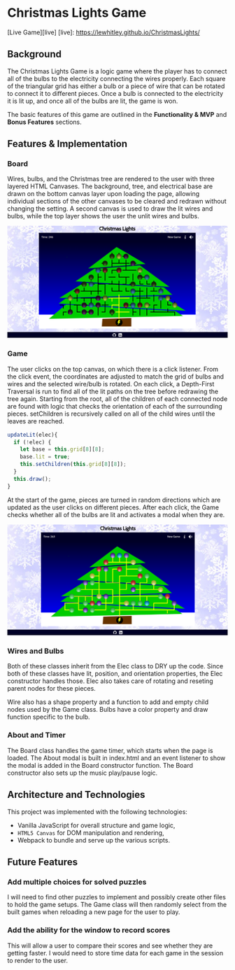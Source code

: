 # Christmas Lights Game

[Live Game][live]
[live]: https://lewhitley.github.io/ChristmasLights/

## Background

The Christmas Lights Game is a logic game where the player has to connect all of the bulbs to the electricity connecting the wires properly. Each square of the triangular grid has either a bulb or a piece of wire that can be rotated to connect it to different pieces. Once a bulb is connected to the electricity it is lit up, and once all of the bulbs are lit, the game is won.

The basic features of this game are outlined in the **Functionality & MVP** and **Bonus Features** sections.  


## Features & Implementation

### Board

Wires, bulbs, and the Christmas tree are rendered to the user with three layered HTML Canvases. The background, tree, and electrical base are drawn on the bottom canvas layer upon loading the page, allowing individual sections of the other canvases to be cleared and redrawn without changing the setting. A second canvas is used to draw the lit wires and bulbs, while the top layer shows the user the unlit wires and bulbs.

![start position](docs/start.png)

### Game

The user clicks on the top canvas, on which there is a click listener. From the click event, the coordinates are adjusted to match the grid of bulbs and wires and the selected wire/bulb is rotated. On each click, a Depth-First Traversal is run to find all of the lit paths on the tree before redrawing the tree again. Starting from the root, all of the children of each connected node are found with logic that checks the orientation of each of the surrounding pieces. setChildren is recursively called on all of the child wires until the leaves are reached.

```js
updateLit(elec){
  if (!elec) {
    let base = this.grid[8][8];
    base.lit = true;
    this.setChildren(this.grid[8][8]);
  }
  this.draw();
}
```

At the start of the game, pieces are turned in random directions which are updated as the user clicks on different pieces. After each click, the Game checks whether all of the bulbs are lit and activates a modal when they are.

![won game](docs/won.png)

### Wires and Bulbs

Both of these classes inherit from the Elec class to DRY up the code. Since both of these classes have lit, position, and orientation properties, the Elec constructor handles those. Elec also takes care of rotating and reseting parent nodes for these pieces.

Wire also has a shape property and a function to add and empty child nodes used by the Game class. Bulbs have a color property and draw function specific to the bulb.

### About and Timer

The Board class handles the game timer, which starts when the page is loaded. The About modal is built in index.html and an event listener to show the modal is added in the Board constructor function. The Board constructor also sets up the music play/pause logic.

## Architecture and Technologies

This project was implemented with the following technologies:

- Vanilla JavaScript for overall structure and game logic,
- `HTML5 Canvas` for DOM manipulation and rendering,
- Webpack to bundle and serve up the various scripts.


## Future Features

### Add multiple choices for solved puzzles

I will need to find other puzzles to implement and possibly create other files to hold the game setups. The Game class will then randomly select from the built games when reloading a new page for the user to play.

### Add the ability for the window to record scores

This will allow a user to compare their scores and see whether they are getting faster. I would need to store time data for each game in the session to render to the user.
